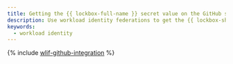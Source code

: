```yaml
---
title: Getting the {{ lockbox-full-name }} secret value on the GitHub side
description: Use workload identity federations to get the {{ lockbox-short-name }} secret value in {{ yandex-cloud }} while running a GitHub workflow.
keywords:
  - workload identity
---
```

{% include [wlif-github-integration](../../_tutorials/security/wlif-github-integration.md) %}